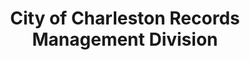 ---
layout: repo
title: "City of Charleston Records Management Division"
id: 1960
permalink: repos/1960/
---